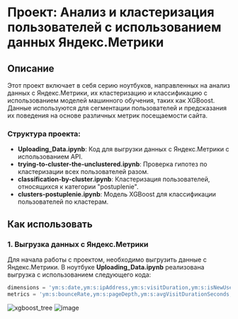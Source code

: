 # Проект: Анализ и кластеризация пользователей с использованием данных Яндекс.Метрики

## Описание

Этот проект включает в себя серию ноутбуков, направленных на анализ данных с Яндекс.Метрики, их кластеризацию и классификацию с использованием моделей машинного обучения, таких как XGBoost. Данные используются для сегментации пользователей и предсказания их поведения на основе различных метрик посещаемости сайта.

### Структура проекта:

- **Uploading_Data.ipynb**: Код для выгрузки данных с Яндекс.Метрики с использованием API.
- **trying-to-cluster-the-unclustered.ipynb**: Проверка гипотез по кластеризации всех пользователей разом.
- **classification-by-cluster.ipynb**: Кластеризация пользователей, относящихся к категории "postuplenie".
- **clusters-postuplenie.ipynb**: Модель XGBoost для классификации пользователей по кластерам.

## Как использовать

### 1. Выгрузка данных с Яндекс.Метрики

Для начала работы с проектом, необходимо выгрузить данные с Яндекс.Метрики. В ноутбуке **Uploading_Data.ipynb** реализована выгрузка с использованием следующего кода:

```python
dimensions = 'ym:s:date,ym:s:ipAddress,ym:s:visitDuration,ym:s:isNewUser,ym:s:daysSinceFirstVisit,ym:s:userVisitsPeriod,ym:s:previousVisitDate,ym:s:ageInterval,ym:s:regionArea,ym:s:userVisits'
metrics = 'ym:s:bounceRate,ym:s:pageDepth,ym:s:avgVisitDurationSeconds,ym:s:pageviews'
```

![xgboost_tree](https://github.com/user-attachments/assets/922f6638-fb38-4da8-9519-d2f153bcbe81)
![image](https://github.com/user-attachments/assets/04a80b57-b492-406d-8e1a-f2f9a51f4c7b)
